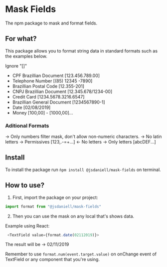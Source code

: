 # Mask Fields

The npm package to mask and format fields.

## For what?

This package allows you to format string data in standard formats such as the examples below.

Ignore "[]"

* CPF Brazillian Document [123.456.789.00]
* Telephone Number [(85) 12345 -7890]
* Brazillian Postal Code [12.355-201]
* CNPJ Brazillian Document [12.345.678/1234-00]
* Credit Card [1234.5678.3216.6547]
* Brazillian General Document [1234567890-1]
* Date [02/08/2019]
* Money [100,00] - [1000,00]...

### Aditional Formats

→ Only numbers filter mask, don't allow non-numeric characters.
→ No latin letters → Permissives [123,.-=+...] ← No letters
→ Only letters [abcDEF...]


## Install
To install the package run `ǹpm install @jsdaniell/mask-fields` on terminal.

## How to use?

1. First, import the package on your project:

```javascript
import format from "@jsdaniell/mask-fields"
```

2. Then you can use the mask on any local that's shows data.

Example using React:

```javascript
 <TextField value={format.date(02112019)}>
```

The result will be → 02/11/2019

Remember to use `format.num(event.target.value)` on onChange event of TextField or any component that you're using.
